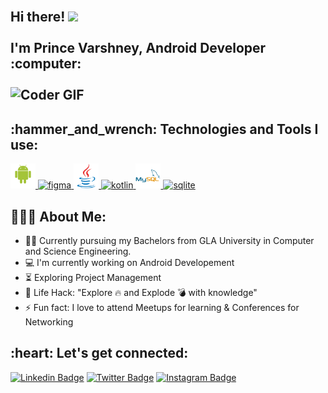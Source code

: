 <h2 align="left">
 <abc>
  <br>Hi there! <img src="https://user-images.githubusercontent.com/42378118/110234147-e3259600-7f4e-11eb-95be-0c4047144dea.gif" width="30"><br>
  <br> I'm Prince Varshney, Android Developer :computer:<br>
  <br>
    <img src="https://media.giphy.com/media/SWoSkN6DxTszqIKEqv/giphy.gif" alt="Coder GIF" width="500">
 </abc>
</h2> 
<h2 align="left">:hammer_and_wrench: Technologies and Tools I use:</h2>
<p align="left"> <a href="https://developer.android.com" target="_blank" rel="noreferrer"> <img src="https://raw.githubusercontent.com/devicons/devicon/master/icons/android/android-original-wordmark.svg" alt="android" width="40" height="40"/> </a> <a href="https://www.figma.com/" target="_blank" rel="noreferrer"> <img src="https://www.vectorlogo.zone/logos/figma/figma-icon.svg" alt="figma" width="40" height="40"/> </a> <a href="https://www.java.com" target="_blank" rel="noreferrer"> <img src="https://raw.githubusercontent.com/devicons/devicon/master/icons/java/java-original.svg" alt="java" width="40" height="40"/> </a> <a href="https://kotlinlang.org" target="_blank" rel="noreferrer"> <img src="https://www.vectorlogo.zone/logos/kotlinlang/kotlinlang-icon.svg" alt="kotlin" width="40" height="40"/> </a> <a href="https://www.mysql.com/" target="_blank" rel="noreferrer"> <img src="https://raw.githubusercontent.com/devicons/devicon/master/icons/mysql/mysql-original-wordmark.svg" alt="mysql" width="40" height="40"/> </a> <a href="https://www.sqlite.org/" target="_blank" rel="noreferrer"> <img src="https://www.vectorlogo.zone/logos/sqlite/sqlite-icon.svg" alt="sqlite" width="40" height="40"/> </a> </p>

<h2 align="left">👨🏻‍💻 About Me:</h2>

- :man_technologist:  Currently pursuing my Bachelors from GLA University in Computer and Science Engineering. 
- :computer: I'm currently working on Android Developement
- :hourglass_flowing_sand:  Exploring Project Management
- :dart: Life Hack: "Explore :fire: and Explode :bomb: with knowledge" 
- :zap: Fun fact: I love to attend Meetups for learning & Conferences for Networking<br>

<h2 align="left">:heart: Let's get connected:</h2>

[![Linkedin Badge](https://img.shields.io/badge/-varshneyprince-blue?style=flat-square&logo=Linkedin&logoColor=white&link=https://www.linkedin.com/in/prince-varshney-948940182/)](https://www.linkedin.com/in/prince-varshney-948940182/) [![Twitter Badge](https://img.shields.io/badge/-@varshneyprince-1ca0f1?style=flat-square&labelColor=1ca0f1&logo=twitter&logoColor=white&link=https://twitter.com/PrinceV47326028)](https://twitter.com/PrinceV47326028)  [![Instagram Badge](https://img.shields.io/badge/-@varshneyprince3400-D7008A?style=flat-square&labelColor=D7008A&logo=Instagram&logoColor=white&link=https://www.instagram.com/varshneyprince3400/)](https://www.instagram.com/varshneyprince3400/)
